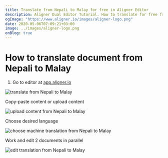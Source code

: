 ```yaml
---
title: Translate from Nepali to Malay for free in Aligner Editor
description: Aligner Dual Editor Tutorial. How to translate for free from Nepali to Malay. Aligner is multilingual document management platform. 
ogImage: "https://www.aligner.io/images/aligner-logo.png"
date: 2020-05-06T07:09:21+03:00
image: ../images/aligner-logo.png
onBlog: true
---
```


# How to translate document from Nepali to Malay

1. Go to editor at [app.aligner.io](https://app.aligner.io "Aligner App web page")

![translate from Nepali to Malay](../aligner-blank-editor.png "translate from Nepali to Malay")

Copy-paste content or upload content

![upload content from Nepali to Malay](../aligner-uploaded-document.png "upload content from Nepali to Malay")

Choose desired language

![choose machine translation from Nepali to Malay](../aligner-language-dropdown.png "choose machine translation from Nepali to Malay")

Work and edit 2 documents in parallel

![edit translation from Nepali to Malay](../aligner-double-sitded-editor.png "edit translation from Nepali to Malay")

